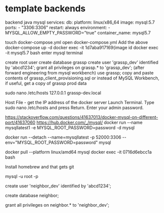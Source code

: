 # template backends
backend java mysql
services:
  db:
    platform: linux/x86_64
    image: mysql:5.7
    ports:
      - "3306:3306"
    restart: always
    environment:
      - MYSQL_ALLOW_EMPTY_PASSWORD="true"
    container_name: mysql5.7

touch docker-compose.yml
open docker-compose.yml 
Add the above
docker-compose up -d 
docker exec -it 1d7aba917169(image id
docker exec -it  mysql5.7 bash            enter mysql terminal

create root user
create database grassp
create user 'grassp_dev' identified by 'abcd1234';
grant all privileges on grassp.* to 'grassp_dev';
(after forward engineering from mysql workbench)
use grassp;
copy and paste contents of grassp_client_provisioning.sql
or instead of MySQL Workbench, if useful, get a copy of grassp prod data



sudo nano /etc/hosts
127.0.0.1 grassp-dev.local

Host File - get the IP address of the docker server
Launch Terminal.
Type sudo nano /etc/hosts and press Return.
Enter your admin password.

https://stackoverflow.com/questions/41637013/docker-mysql-on-different-port/41637060
https://hub.docker.com/_/mysql/
docker run --name mysqllatest1 -e MYSQL_ROOT_PASSWORD=password -d mysql

docker run --detach --name=mysqllatest -p 52000:3306 --env="MYSQL_ROOT_PASSWORD=password" mysql



docker pull --platform linux/amd64 mysql
docker exec -it 0716d6ebcc1a bash

Install homebrew and that gets git




mysql -u root -p


create user 'neighbor_dev' identified by 'abcd1234';

create database neighbor;

grant all privileges on neighbor.* to 'neighbor_dev';

